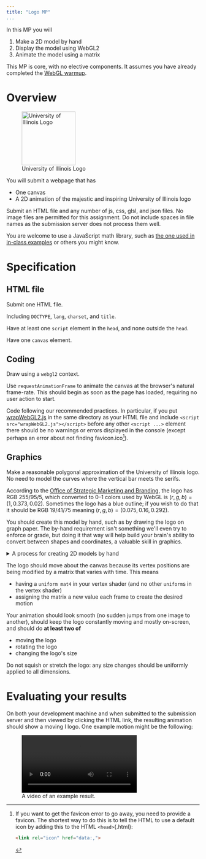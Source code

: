 ```yaml
---
title: "Logo MP"
...
```


In this MP you will

1. Make a 2D model by hand
2. Display the model using WebGL2
3. Animate the model using a matrix

This MP is core, with no elective components.
It assumes you have already completed the [WebGL warmup](warmup-webgl2.html).

# Overview

    
<figure class="floater">
<img alt="University of Illinois Logo" src="../files/ilogo.png" style="width:10em"/>
<figcaption>University of Illinois Logo</figcaption>
</figure>


You will submit a webpage that has

- One canvas
- A 2D animation of the majestic and inspiring University of Illinois logo

Submit an HTML file and any number of js, css, glsl, and json files. No image files are permitted for this assignment.
Do not include spaces in file names as the submission server does not process them well.

You are welcome to use a JavaScript math library, such as [the one used in in-class examples](../code/math.js) or others you might know.


# Specification

## HTML file

Submit one HTML file.

Including `DOCTYPE`, `lang`, `charset`, and `title`.

Have at least one `script` element in the `head`, and none outside the `head`.

Have one `canvas` element.

## Coding

Draw using a `webgl2` context.

Use `requestAnimationFrame` to animate the canvas at the browser's natural frame-rate.
This should begin as soon as the page has loaded, requiring no user action to start.

Code following our recommended practices.
In particular, if you put [wrapWebGL2.js](../code/wrapWebGL2.js) in the same directory as your HTML file
and include `<script src="wrapWebGL2.js"></script>` before any other `<script ...>` element
there should be no warnings or errors displayed in the console (except perhaps an error about not finding favicon.ico[^favicon]).

[^favicon]:
    If you want to get the favicon error to go away, you need to provide a favicon.
    The shortest way to do this is to tell the HTML to use a default icon by adding this to the HTML `<head>`{.html}:
    
    ````html
    <link rel="icon" href="data:,">
    ````


## Graphics


Make a reasonable polygonal approximation of the University of Illinois logo.
No need to model the curves where the vertical bar meets the serifs.
    
According to the [Office of Strategic Marketing and Branding](https://marketing.illinois.edu/visual-identity/color),
the logo has RGB 255/95/5, which converted to 0–1 colors used by WebGL is $(r,g,b) = (1, 0.373, 0.02)$.
Sometimes the logo has a blue outline; if you wish to do that
it should be RGB 19/41/75 meaning $(r,g,b) = (0.075, 0.16, 0.292)$.

You should create this model by hand, such as by drawing the logo on graph paper.
The by-hand requirement isn't something we'll even try to enforce or grade, but doing it that way will help build your brain's ability to convert between shapes and coordinates, a valuable skill in graphics.
    
<details class="aside"><summary>A process for creating 2D models by hand</summary>

1. Draw the shape on graph paper
2. Put a bold dot at each corner of the shape
3. Number the points in any order, starting with 0
4. Pick an origin and scale for the graph paper
5. Create an array of vertices in numbered order, using coordinates from the graph paper
6. Fill in a triangle on the graph paper and add the number of its three vertices to the triangles index array
7. Repeat step 6 with another triangle, and then another, until the entire shape is filled in

WebGL displays things between $-1$ and $+1$ in $x$ and $y$.
If you modeled the logo with different bounds, you can adjust it in the vertex shader as e.g. by finding a scaling factor `s` and offsets `dx` and `dy` and using them as

````glsl
gl_Position = vec4(vert.x*s + dx, vert.y*s + dy, 0, 1);
````

</details>


The logo should move about the canvas because its vertex positions are being modified by a matrix that varies with time.
This means

- having a `uniform mat4` in your vertex shader (and no other `uniform`s in the vertex shader)
- assigning the matrix a new value each frame to create the desired motion

Your animation should look smooth (no sudden jumps from one image to another),
should keep the logo constantly moving and mostly on-screen,
and should do **at least two of**

- moving the logo
- rotating the logo
- changing the logo's size

Do not squish or stretch the logo: any size changes should be uniformly applied to all dimensions.

# Evaluating your results

On both your development machine
and when submitted to the submission server and then viewed by clicking the HTML link,
the resulting animation should show a moving I logo.
One example motion might be the following:

<figure>
<video controls autoplay loop>
<source src="vid/logo.webm" type="video/webm"/>
<source src="vid/logo.mp4" type="video/mp4"/>
</video>
<figcaption>
A video of an example result.
</figcaption>
</figure>

